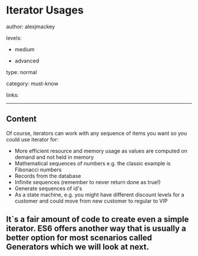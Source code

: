 # Iterator Usages
author: alexjmackey

levels:

  - medium

  - advanced

type: normal

category: must-know

links:

---
## Content

Of course, iterators can work with any sequence of items you want so you could use iterator for:

* More efficient resource and memory usage as values are computed on demand and not held in memory
* Mathematical sequences of numbers e.g. the classic example is Fibonacci numbers
* Records from the database
* Infinite sequences (remember to never return done as true!)
* Generate sequences of id's
* As a state machine, e.g. you might have different discount levels for a customer and could move from new customer to regular to VIP

It`s a fair amount of code to create even a simple iterator. ES6 offers another way that is usually a better option for most scenarios called Generators which we will look at next.
---
